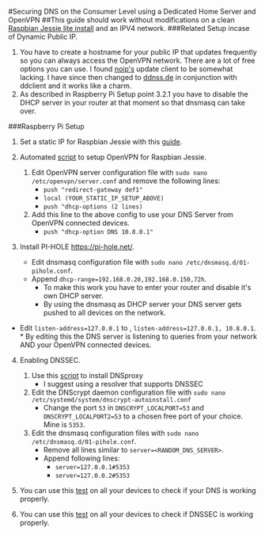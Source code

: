 #Securing DNS on the Consumer Level using a Dedicated Home Server and OpenVPN 
##This guide should work without modifications on a clean [Raspbian Jessie lite install](https://www.raspberrypi.org/downloads/raspbian/) and an IPV4 network.
###Related Setup incase of Dynamic Public IP.
1.	You have to create a hostname for your public IP that updates frequently so you can always access the OpenVPN network. There are a lot of free options you can use. I found [noip's](https://noip.com) update client to be somewhat lacking. I have since then changed to [ddnss.de](https://ddnss.de/) in conjunction with ddclient and it works like a charm.
2.	As described in Raspberry Pi Setup point 3.2.1 you have to disable the DHCP server in your router at that moment so that dnsmasq can take over. 

###Raspberry Pi Setup
1.	Set a static IP for Raspbian Jessie with this [guide](https://www.modmypi.com/blog/how-to-give-your-raspberry-pi-a-static-ip-address-update).

2.	Automated [script](https://github.com/StarshipEngineer/OpenVPN-Setup) to setup OpenVPN for Raspbian Jessie.
	1. Edit OpenVPN server configuration file with `sudo nano /etc/openvpn/server.conf` and remove the following lines:
		* `push "redirect-gateway def1"`
		* `local (YOUR_STATIC_IP_SETUP_ABOVE)`
		* `push "dhcp-options (2 lines)`
	2. Add this line to the above config to use your DNS Server from OpenVPN connected devices. 
		* `push "dhcp-option DNS 10.8.0.1"` 
      
3.	Install PI-HOLE https://pi-hole.net/.
	* Edit dnsmasq configuration file with `sudo nano /etc/dnsmasq.d/01-pihole.conf`.
	* Append `dhcp-range=192.168.0.20,192.168.0.150,72h`. 
		* To make this work you have to enter your router and disable it's own DHCP server.
		* By using the dnsmasq as DHCP server your DNS server gets pushed to all devices on the network.
  * Edit `listen-address=127.0.0.1` to , `listen-address=127.0.0.1, 10.8.0.1`.
		* By editing this the DNS server is listening to queries from your network AND your OpenVPN connected devices.
      
4.	Enabling DNSSEC.
	1.	Use this [script](https://github.com/simonclausen/dnscrypt-autoinstall) to install DNSproxy 
		* I suggest using a resolver that supports DNSSEC
	2.	Edit the DNScrypt daemon configuration file with `sudo nano /etc/systemd/system/dnscrypt-autoinstall.conf`
		*	Change the port `53` in `DNSCRYPT_LOCALPORT=53` and `DNSCRYPT_LOCALPORT2=53` to a chosen free port of your choice. Mine is `5353`.
	3.	Edit the dnsmasq configuration files with `sudo nano /etc/dnsmasq.d/01-pihole.conf`.
		* Remove all lines similar to `server=<RANDOM_DNS_SERVER>`.
		* Append following lines:
			* `server=127.0.0.1#5353`
			* `server=127.0.0.2#5353`

5. You can use this [test](https://dnsleaktest.com/) on all your devices to check if your DNS is working properly.
6. You can use this [test](http://dnssec.vs.uni-due.de/) on all your devices to check if DNSSEC is working properly.





